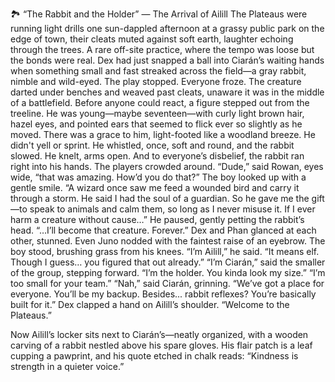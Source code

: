 🏞️ “The Rabbit and the Holder” — The Arrival of Ailill
The Plateaus were running light drills one sun-dappled afternoon at a grassy public park on the edge of town, their cleats muted against soft earth, laughter echoing through the trees. A rare off-site practice, where the tempo was loose but the bonds were real.
Dex had just snapped a ball into Ciarán’s waiting hands when something small and fast streaked across the field—a gray rabbit, nimble and wild-eyed. The play stopped. Everyone froze. The creature darted under benches and weaved past cleats, unaware it was in the middle of a battlefield.
Before anyone could react, a figure stepped out from the treeline.
He was young—maybe seventeen—with curly light brown hair, hazel eyes, and pointed ears that seemed to flick ever so slightly as he moved. There was a grace to him, light-footed like a woodland breeze. He didn't yell or sprint. He whistled, once, soft and round, and the rabbit slowed. He knelt, arms open. And to everyone’s disbelief, the rabbit ran right into his hands.
The players crowded around.
“Dude,” said Rowan, eyes wide, “that was amazing. How’d you do that?”
The boy looked up with a gentle smile.
“A wizard once saw me feed a wounded bird and carry it through a storm. He said I had the soul of a guardian. So he gave me the gift—to speak to animals and calm them, so long as I never misuse it. If I ever harm a creature without cause…”
He paused, gently petting the rabbit’s head.
“…I’ll become that creature. Forever.”
Dex and Phan glanced at each other, stunned. Even Juno nodded with the faintest raise of an eyebrow.
The boy stood, brushing grass from his knees.
“I’m Ailill,” he said. “It means elf. Though I guess… you figured that out already.”
“I’m Ciarán,” said the smaller of the group, stepping forward. “I’m the holder. You kinda look my size.”
“I’m too small for your team.”
“Nah,” said Ciarán, grinning. “We’ve got a place for everyone. You’ll be my backup. Besides... rabbit reflexes? You’re basically built for it.”
Dex clapped a hand on Ailill’s shoulder.
“Welcome to the Plateaus.”

Now Ailill’s locker sits next to Ciarán’s—neatly organized, with a wooden carving of a rabbit nestled above his spare gloves. His flair patch is a leaf cupping a pawprint, and his quote etched in chalk reads:
“Kindness is strength in a quieter voice.”

